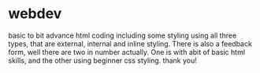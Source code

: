 # webdev
basic to bit advance html coding including some styling using all three types, that are external, internal and inline styling.
There is also a feedback form, well there are two in number actually. One is with abit of basic html skills, and the other using beginner css styling.
thank you!

